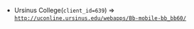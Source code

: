  - Ursinus College(`client_id=639`) => [`http://uconline.ursinus.edu/webapps/Bb-mobile-bb_bb60/`](http://uconline.ursinus.edu/webapps/Bb-mobile-bb_bb60/)
